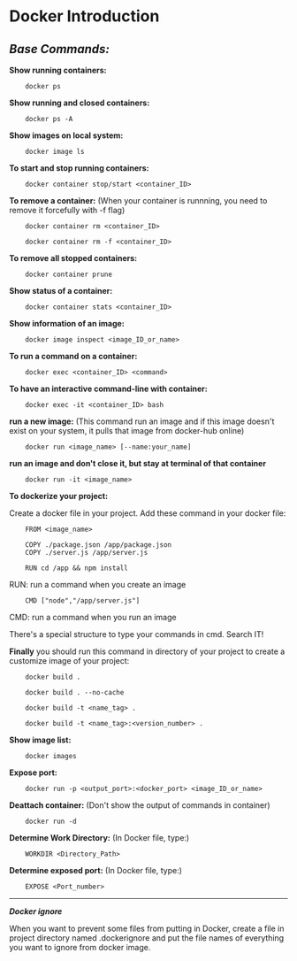 # Docker Introduction

***Base Commands:***
----------------

**Show running containers:**

        docker ps

**Show running and closed containers:**

        docker ps -A

**Show images on local system:**

        docker image ls

**To start and stop running containers:**

        docker container stop/start <container_ID>

**To remove a container:** (When your container is runnning, you need to remove it forcefully with -f flag)

        docker container rm <container_ID>

        docker container rm -f <container_ID>

**To remove all stopped containers:**

        docker container prune

**Show status of a container:**

        docker container stats <container_ID>

**Show information of an image:**

        docker image inspect <image_ID_or_name>

**To run a command on a container:**

        docker exec <container_ID> <command>

**To have an interactive command-line with container:**

        docker exec -it <container_ID> bash

**run a new image:** (This command run an image and if this image doesn't exist on your system, it pulls that image from docker-hub online)

        docker run <image_name> [--name:your_name]

**run an image and don't close it, but stay at terminal of that container**

        docker run -it <image_name>

**To dockerize your project:**

Create a docker file in your project. Add these command in your docker file:

        FROM <image_name>

        COPY ./package.json /app/package.json
        COPY ./server.js /app/server.js

        RUN cd /app && npm install

RUN: run a command when you create an image
        
        CMD ["node","/app/server.js"]

CMD: run a command when you run an image

There's a special structure to type your commands in cmd. Search IT!

**Finally** you should run this command in directory of your project to create a customize image of your project:

        docker build .

        docker build . --no-cache

        docker build -t <name_tag> .

        docker build -t <name_tag>:<version_number> .

        

**Show image list:**

        docker images

**Expose port:**

        docker run -p <output_port>:<docker_port> <image_ID_or_name>

**Deattach container:** (Don't show the output of commands in container)

        docker run -d

**Determine Work Directory:** (In Docker file, type:)

        WORKDIR <Directory_Path>

**Determine exposed port:** (In Docker file, type:)

        EXPOSE <Port_number>

-----------------------

***Docker ignore***

When you want to prevent some files from putting in Docker, create a file in project directory named .dockerignore and put the file names of everything you want to ignore from docker image.

